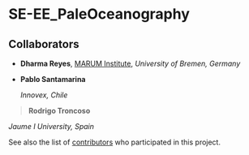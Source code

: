 # SE-EE_PaleOceanography

## Collaborators

* **Dharma Reyes**, [MARUM Institute](https://www.marum.de/Dharma-Andrea-Reyes-Macaya.html), *University of Bremen, Germany* 

* **Pablo Santamarina**

  *Innovex, Chile*

> **Rodrigo Troncoso**

*Jaume I University, Spain*


See also the list of [contributors](https://github.com/your/project/contributors) who participated in this project.
